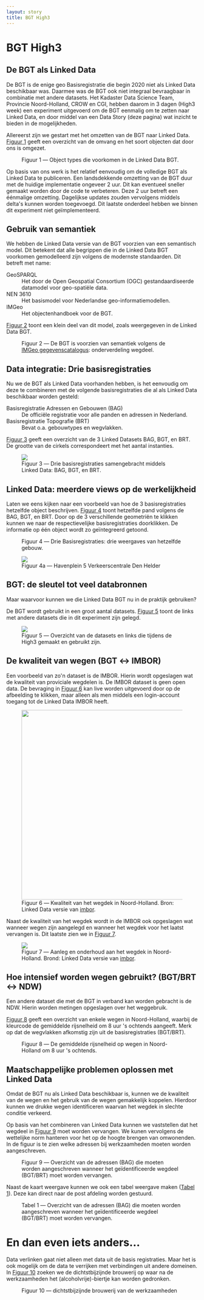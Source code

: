 ```yaml
---
layout: story
title: BGT High3
---
```


# BGT High3

## De BGT als Linked Data

De BGT is de enige geo Basisregistratie die begin 2020 niet als Linked Data beschikbaar was. Daarmee was de BGT ook niet integraal bevraagbaar in combinatie met andere datasets. Het Kadaster Data Science Team, Provincie Noord-Holland, CROW en CGI, hebben daarom in 3 dagen (High3 week) een experiment uitgevoerd om de BGT eenmalig om te zetten naar Linked Data, en door middel van een Data Story (deze pagina) wat inzicht te bieden in de mogelijkheden.  

Allereerst zijn we gestart met het omzetten van de BGT naar Linked Data. <a href="#bgt-klasse-histogram">Figuur 1</a> geeft een overzicht van de omvang en het soort objecten dat door ons is omgezet.

<figure id="bgt-klasse-histogram">
  <query data-config-ref="https://data.labs.kadaster.nl/bgt-high3/-/queries/bgt-klasse-histogram">
  </query>
  <figcaption>
    Figuur 1 ― Object types die voorkomen in de Linked Data BGT.
  </figcaption>
</figure>

Op basis van ons werk is het relatief eenvoudig om de volledige BGT als Linked Data te publiceren.  Een landsdekkende omzetting van de BGT duur met de huidige implementatie ongeveer 2 uur.  Dit kan eventueel sneller gemaakt worden door de code te verbeteren.  Deze 2 uur betreft een éénmalige omzetting.  Dagelijkse updates zouden vervolgens middels delta's kunnen worden toegevoegd.  Dit laatste onderdeel hebben we binnen dit experiment niet geïmplementeerd.


## Gebruik van semantiek

We hebben de Linked Data versie van de BGT voorzien van een semantisch model.  Dit betekent dat alle begrippen die in de Linked Data BGT voorkomen gemodelleerd zijn volgens de modernste standaarden.  Dit betreft met name:

<dl>
  <dt>GeoSPARQL</dt>
  <dd>Het door de Open Geospatial Consortium (OGC) gestandaardiseerde datamodel voor geo-spatiële data.</dd>
  <dt>NEN 3610</dt>
  <dd>Het basismodel voor Nederlandse geo-informatiemodellen.</dd>
  <dt>IMGeo</dt>
  <dd>Het objectenhandboek voor de BGT.</dd>
</dl>

<a href="#bgt-klasse-hierarchie">Figuur 2</a> toont een klein deel van dit model, zoals weergegeven in de Linked Data BGT.

<figure id="bgt-klasse-hierarchie">
  <query data-config-ref="https://data.labs.kadaster.nl/bgt-high3/-/queries/bgt-klasse-hierarchie">
  </query>
  <figcaption>
    Figuur 2 ― De BGT is voorzien van semantiek volgens de <a href="https://www.geonovum.nl/geo-standaarden/bgt-imgeo/gegevenscatalogus-imgeo-versie-211" target="_blank">IMGeo gegevenscatalogus</a>: onderverdeling wegdeel.
  </figcaption>
</figure>

## Data integratie: Drie basisregistraties

Nu we de BGT als Linked Data voorhanden hebben, is het eenvoudig om deze te combineren met de volgende basisregistraties die al als Linked Data beschikbaar worden gesteld:

<dl>
  <dt>Basisregistratie Adressen en Gebouwen (BAG)</dt>
  <dd>De officiële registratie voor alle panden en adressen in Nederland.</dd>
  <dt>Basisregistratie Topografie (BRT)</dt>
  <dd>Bevat o.a. gebouwtypes en wegvlakken.</dd>
</dl>

<a href="#3-basisregistraties">Figuur 3</a> geeft een overzicht van de 3 Linked Datasets BAG, BGT, en BRT.  De grootte van de cirkels correspondeert met het aantal instanties.

<figure id="3-basisregistraties">
  <img src="/assets/images/bag-bgt-brt.png">
  <figcaption>
    Figuur 3 ― Drie basisregistraties samengebracht middels Linked Data: BAG, BGT, en BRT.
  </figcaption>
</figure>

## Linked Data: meerdere views op de werkelijkheid

Laten we eens kijken naar een voorbeeld van hoe de 3 basisregistraties hetzelfde object beschrijven.  <a href="#bag-bgt-brt">Figuur 4</a> toont hetzelfde pand volgens de BAG, BGT, en BRT.  Door op de 3 verschillende geometriën te klikken kunnen we naar de respectievelijke basisregistraties doorklikken.  De informatie op één object wordt zo geïntegreerd getoond.

<figure id="bag-bgt-brt">
  <query data-config-ref="https://data.labs.kadaster.nl/bgt-high3/-/queries/bgt-bag-brt">
  </query>
  <figcaption>
    Figuur 4 ― Drie Basisregistraties: drie weergaves van hetzelfde gebouw.
  </figcaption>
</figure>

<figure id="foto-havenplein">
  <img src="/assets/images/Havenplein_5.png">
  <figcaption>
    Figuur 4a ― Havenplein 5 Verkeerscentrale Den Helder
  </figcaption>
</figure>

## BGT: de sleutel tot veel databronnen

Maar waarvoor kunnen we die Linked Data BGT nu in de praktijk gebruiken?

De BGT wordt gebruikt in een groot aantal datasets.  <a href="#links" target="_blank">Figuur 5</a> toont de links met andere datasets die in dit experiment zijn gelegd.

<figure id="links">
  <a href="/assets/images/bgt-high3.png" target="_blank">
    <img src="/assets/images/bgt-high3.png">
  </a>
  <figcaption>
    Figuur 5 ― Overzicht van de datasets en links die tijdens de High3 gemaakt en gebruikt zijn.
  </figcaption>
</figure>

## De kwaliteit van wegen (BGT ↔ IMBOR)

Een voorbeeld van zo'n dataset is de IMBOR.  Hierin wordt opgeslagen wat de kwaliteit van proviciale wegdelen is.  De IMBOR dataset is geen open data.  De bevraging in <a href="#kwaliteit-wegdek" target="_blank">Figuur 6</a> kan live worden uitgevoerd door op de afbeelding te klikken, maar alleen als men middels een login-account toegang tot de Linked Data IMBOR heeft.

<figure id="kwaliteit-wegdek">
  <a href="https://data.labs.kadaster.nl/bgt-high3/-/queries/kwaliteit-wegdek" target="_blank">
    <img src="/assets/images/noord-holland-kwaliteit-wegdek.png" height="500">
  </a>
  <figcaption>
    Figuur 6 ― Kwaliteit van het wegdek in Noord-Holland.  Bron: Linked Data versie van <a href="https://data.labs.kadaster.nl/bgt-high3/imbor" target="_blank">imbor</a>.
  </figcaption>
</figure>

Naast de kwaliteit van het wegdek wordt in de IMBOR ook opgeslagen wat wanneer wegen zijn aangelegd en wanneer het wegdek voor het laatst vervangen is.  Dit laatste zien we in <a href="#deklaag-vervanging-per-jaar" target="_blank">Figuur 7</a>.

<figure id="deklaag-vervanging-per-jaar">
  <a href="https://data.labs.kadaster.nl/bgt-high3/-/queries/deklaag-vervanging-per-jaar" target="_blank">
    <img src="/assets/images/noord-holland-wegdek.png">
  </a>
  <figcaption>
    Figuur 7 ― Aanleg en onderhoud aan het wegdek in Noord-Holland.  Brond: Linked Data versie van <a href="https://data.labs.kadaster.nl/bgt-high3/imbor" target="_blank">imbor</a>.
  </figcaption>
</figure>

## Hoe intensief worden wegen gebruikt? (BGT/BRT ↔ NDW)

Een andere dataset die met de BGT in verband kan worden gebracht is de NDW.  Hierin worden metingen opgeslagen over het weggebruik.

<a href="#intensiteit">Figuur 8</a> geeft een overzicht van enkele wegen in Noord-Holland, waarbij de kleurcode de gemiddelde rijsnelheid om 8 uur 's ochtends aangeeft.  Merk op dat de wegvlakken afkomstig zijn uit de basisregistraties (BGT/BRT).

<figure id="intensiteit">
  <query data-config-ref="https://data.labs.kadaster.nl/bgt-high3/-/queries/ndw">
  </query>
  <figcaption>
    Figuur 8 ― De gemiddelde rijsnelheid op wegen in Noord-Holland om 8 uur 's ochtends.
  </figcaption>
</figure>

## Maatschappelijke problemen oplossen met Linked Data

Omdat de BGT nu als Linked Data beschikbaar is, kunnen we de kwaliteit van de wegen en het gebruik van de wegen gemakkelijk koppelen.  Hierdoor kunnen we drukke wegen identificeren waarvan het wegdek in slechte conditie verkeerd.

Op basis van het combineren van Linked Data kunnen we vaststellen dat het wegdeel in <a href="#werkzaamheden-kaart">Figuur 9</a> moet worden vervangen.  We kunen vervolgens de wettelijke norm hanteren voor het op de hoogte brengen van omwonenden.  In de figuur is te zien welke adressen bij werkzaamheden moeten worden aangeschreven.

<figure id="werkzaamheden-kaart">
  <query data-config-ref="https://data.labs.kadaster.nl/bgt-high3/-/queries/adressen-aanschrijven-kaart">
  </query>
  <figcaption>
    Figuur 9 ― Overzicht van de adressen (BAG) die moeten worden aangeschreven wanneer het geïdentificeerde wegdeel (BGT/BRT) moet worden vervangen.
  </figcaption>
</figure>

Naast de kaart weergave kunnen we ook een tabel weergave maken (<a href="#werkzaamheden-tabel">Tabel 1</a>).  Deze kan direct naar de post afdeling worden gestuurd.

<figure id="werkzaamheden-tabel">
  <query data-config-ref="https://data.labs.kadaster.nl/bgt-high3/-/queries/adressen-aanschrijven-tabel">
  </query>
  <figcaption>
    Tabel 1 ― Overzicht van de adressen (BAG) die moeten worden aangeschreven wanneer het geïdentificeerde wegdeel (BGT/BRT) moet worden vervangen.
  </figcaption>
</figure>

# En dan even iets anders…

Data verlinken gaat niet alleen met data uit de basis registraties. Maar het is ook mogelijk om de data te verrijken met verbindingen uit andere domeinen. In <a href="#bier">Figuur 10</a> zoeken we de dichtstbijzijnde brouwerij op waar na de werkzaamheden het (alcoholvrije)-biertje kan worden gedronken.  

<figure id="bier">
  <query data-config-ref="https://data.labs.kadaster.nl/bgt-high3/-/queries/bier">
  </query>
  <figcaption>
    Figuur 10 ― dichtstbijzijnde brouwerij van de werkzaamheden
  </figcaption>
</figure>
